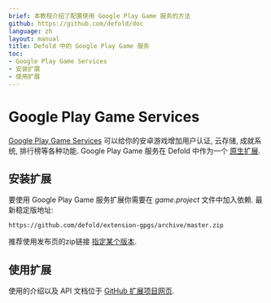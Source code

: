 ```yaml
---
brief: 本教程介绍了配置使用 Google Play Game 服务的方法
github: https://github.com/defold/doc
language: zh
layout: manual
title: Defold 中的 Google Play Game 服务
toc:
- Google Play Game Services
- 安装扩展
- 使用扩展
---
```


# Google Play Game Services

[Google Play Game Services](https://developers.google.com/games/services) 可以给你的安卓游戏增加用户认证, 云存储, 成就系统, 排行榜等各种功能. Google Play Game 服务在 Defold 中作为一个 [原生扩展](/zh/manuals/extensions/).

## 安装扩展

要使用 Google Play Game 服务扩展你需要在 *game.project* 文件中加入依赖. 最新稳定版地址:
```
https://github.com/defold/extension-gpgs/archive/master.zip
```

推荐使用发布页的zip链接 [指定某个版本](https://github.com/defold/extension-gpgs/releases).

## 使用扩展

使用的介绍以及 API 文档位于 [GitHub 扩展项目网页](https://defold.github.io/extension-gpgs/).